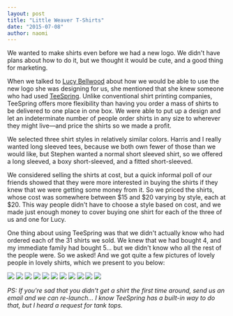 ```yaml
---
layout: post
title: "Little Weaver T-Shirts"
date: "2015-07-08"
author: naomi
---
```


<!-- Important Owl stylesheet -->
<link rel="stylesheet" href="/static/owl-carousel/owl.carousel.css">
<!-- Default Theme -->
<link rel="stylesheet" href="/static/owl-carousel/owl.theme.css">


We wanted to make shirts even before we had a new logo. We didn't have plans about how to do it, but we thought it would be cute, and a good thing for marketing.

When we talked to [Lucy Bellwood]() about how we would be able to use the new logo she was designing for us, she mentioned that she knew someone who had used [TeeSpring](). Unlike conventional shirt printing companies, TeeSpring offers more flexibility than having you order a mass of shirts to be delivered to one place in one box. We were able to put up a design and let an indeterminate number of people order shirts in any size to wherever they might live—and price the shirts so we made a profit.

We selected three shirt styles in relatively similar colors. Harris and I really wanted long sleeved tees, because we both own fewer of those than we would like, but Stephen wanted a normal short sleeved shirt, so we offered a long sleeved, a boxy short-sleeved, and a fitted short-sleeved.

We considered selling the shirts at cost, but a quick informal poll of our friends showed that they were more interested in buying the shirts if they knew that we were getting some money from it. So we priced the shirts, whose cost was somewhere between $15 and $20 varying by style, each at $20. This way people didn't have to choose a style based on cost, and we made just enough money to cover buying one shirt for each of the three of us and one for Lucy.

One thing about using TeeSpring was that we didn't actually know who had ordered each of the 31 shirts we sold. We knew that we had bought 4, and my immediate family had bought 5… but we didn't know who all the rest of the people were. So we asked! And we got quite a few pictures of lovely people in lovely shirts, which we present to you below:

<div id="shirts-photos" class="owl-carousel">
  <img src="/media/2015/2015-07-08-shirts-1.jpg">
  <img src="/media/2015/2015-07-08-shirts-2.jpg">
  <img src="/media/2015/2015-07-08-shirts-3.jpg">
  <img src="/media/2015/2015-07-08-shirts-4.jpg">
  <img src="/media/2015/2015-07-08-shirts-5.jpg">
  <img src="/media/2015/2015-07-08-shirts-6.jpg">
  <img src="/media/2015/2015-07-08-shirts-7.jpg">
  <img src="/media/2015/2015-07-08-shirts-8.jpg">
  <img src="/media/2015/2015-07-08-shirts-9.jpg">
  <img src="/media/2015/2015-07-08-shirts-10.jpg">
  <img src="/media/2015/2015-07-08-shirts-11.png">
</div>

_PS: If you're sad that you didn't get a shirt the first time around, send us an email and we can re-launch... I know TeeSpring has a built-in way to do that, but I heard a request for tank tops._


<!--  jQuery 1.7+  -->
<script src="https://ajax.googleapis.com/ajax/libs/jquery/1.9.1/jquery.min.js"></script>
<!-- Include js plugin -->
<script src="/static/owl-carousel/owl.carousel.js"></script>
<script type="text/javascript">
    $(document).ready(function() {
      $("#shirts-photos").owlCarousel({
            autoHeight: true
      });
    });
</script>
